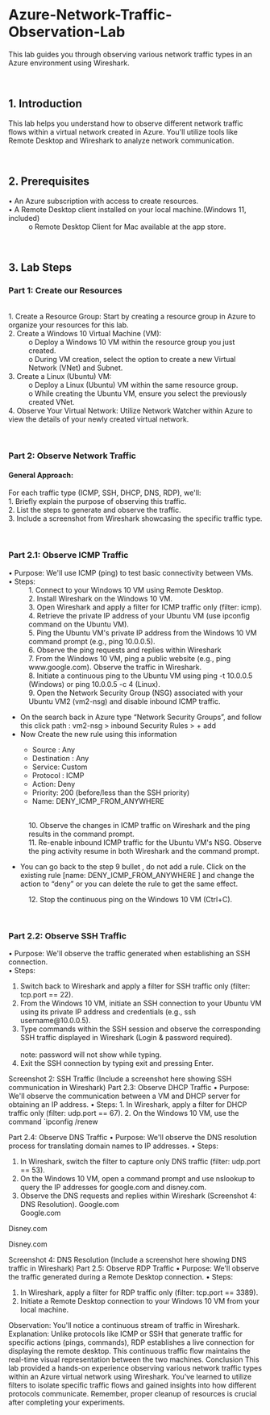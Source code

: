 # Azure-Network-Traffic-Observation-Lab <br> 
  <p>This lab guides you through observing various network traffic types in an Azure environment using Wireshark.
</p><br> 
<h2>1. Introduction</h2> 
This lab helps you understand how to observe different network traffic flows within a virtual network created in Azure. You'll utilize tools like Remote Desktop and Wireshark to analyze network communication.
</p><br>
<h2>2. Prerequisites</h2>
<dl>
	<dt>•	An Azure subscription with access to create resources. </dt>
	<dt>•	A Remote Desktop client installed on your local machine.(Windows 11, included)</dt> 
  <dd>	o	Remote Desktop Client for Mac available at the app store. </dd>
</dl>
</p><br>

<h2>3. Lab Steps</h2>
<dl><h3>Part 1: Create our Resources</h3><br> 	
	<dt> 1.	Create a Resource Group: Start by creating a resource group in Azure to organize your resources for this lab.</dt>
  <dt> 2.	Create a Windows 10 Virtual Machine (VM):</dt>
  <dd>		o	Deploy a Windows 10 VM within the resource group you just created.</dd>
  <dd>		o	During VM creation, select the option to create a new Virtual Network (VNet) and Subnet.</dd>
  <dt> 3.	Create a Linux (Ubuntu) VM:</dt>
  <dd>		o	Deploy a Linux (Ubuntu) VM within the same resource group.</dd>
  <dd>		o	While creating the Ubuntu VM, ensure you select the previously created VNet.</dd>
  <dt>4.	Observe Your Virtual Network: Utilize Network Watcher within Azure to view the details of your newly created virtual network.</dt>
</dl>
<br> 
<dl><h3>Part 2: Observe Network Traffic</h3>
<h4>General Approach:</h4>
<dL> For each traffic type (ICMP, SSH, DHCP, DNS, RDP), we'll:
	<dt> 1.	Briefly explain the purpose of observing this traffic.</dt>
	<dt>2.	List the steps to generate and observe the traffic.</dt>
	<dt>3.	Include a screenshot from Wireshark showcasing the specific traffic type.</dt>
</dl>
<br> 
<dl><h3>Part 2.1: Observe ICMP Traffic</h3>
<dt>•	Purpose: We'll use ICMP (ping) to test basic connectivity between VMs.</dt	>
<dt>•	Steps:</dt>
<dd>1.	Connect to your Windows 10 VM using Remote Desktop.</dd>
<dd>2.	Install Wireshark on the Windows 10 VM.</dd>
<dd>3.	Open Wireshark and apply a filter for ICMP traffic only (filter: icmp).</dd>
<dd>4.	Retrieve the private IP address of your Ubuntu VM (use ipconfig command on the Ubuntu VM).</dd>
<dd>5.	Ping the Ubuntu VM's private IP address from the Windows 10 VM command prompt (e.g., ping 10.0.0.5).</dd>
<dd>6.	Observe the ping requests and replies within Wireshark  </dd>

<dd>7.	From the Windows 10 VM, ping a public website (e.g., ping www.google.com). Observe the traffic in Wireshark.</dd>
<dd>8.	Initiate a continuous ping to the Ubuntu VM using ping -t 10.0.0.5 (Windows) or ping 10.0.0.5 -c 4 (Linux).</dd>
<dd>9.	Open the Network Security Group (NSG) associated with your Ubuntu VM2 (vm2-nsg) and disable inbound ICMP traffic.</dd>
<ul>
	<li>On the search back in Azure type “Network Security Groups”, and follow this click path :  vm2-nsg > inbound Security Rules > + add </li>
	<li>Now Create the new rule using this information</li>
	<ul>
		<li>Source  : 	Any</li>
		<li>Destination : 	Any </li>
		<li>Service: 	Custom </li>
		<li>Protocol :	ICMP</li>
		<li>Action: 	Deny</li>
		<li>Priority:	200 (before/less than the SSH priority) </li>
		<li>Name:		DENY_ICMP_FROM_ANYWHERE</li>
</ul></ul><br>
<dd>10.	Observe the changes in ICMP traffic on Wireshark and the ping results in the command prompt.</dd>
<dd>11.	Re-enable inbound ICMP traffic for the Ubuntu VM's NSG. Observe the ping activity resume in both Wireshark and the command prompt.</dd>
<ul>	
	<li>You can go back to the step 9  bullet , do not add a rule. Click on the existing rule [name: DENY_ICMP_FROM_ANYWHERE ] and change the action to “deny” or you can delete the rule to get the same effect.</li>
</ul>
<dd>12.	Stop the continuous ping on the Windows 10 VM (Ctrl+C).</dd>
</dl>  
<br>
<dl><h3>Part 2.2: Observe SSH Traffic</h3>
<dt>•	Purpose: We'll observe the traffic generated when establishing an SSH connection.</dt>
<dt>•	Steps:
<ol>
<li>Switch back to Wireshark and apply a filter for SSH traffic only (filter: tcp.port == 22).</li>
<li>From the Windows 10 VM, initiate an SSH connection to your Ubuntu VM using its private IP address and credentials (e.g., ssh username@10.0.0.5).</li>
<li>Type commands within the SSH session and observe the corresponding SSH traffic displayed in Wireshark (Login & password required). </li>
	<br>note: password will not show while typing. 
<li>Exit the SSH connection by typing exit and pressing Enter.</li>
</ol></dl>
Screenshot 2: SSH Traffic (Include a screenshot here showing SSH communication in Wireshark)  
Part 2.3: Observe DHCP Traffic
•	Purpose: We'll observe the communication between a VM and DHCP server for obtaining an IP address.
•	Steps:
1.	In Wireshark, apply a filter for DHCP traffic only (filter: udp.port == 67).
2.	On the Windows 10 VM, use the command `ipconfig /renew
 
Part 2.4: Observe DNS Traffic
•	Purpose: We'll observe the DNS resolution process for translating domain names to IP addresses.
•	Steps:
1.	In Wireshark, switch the filter to capture only DNS traffic (filter: udp.port == 53).
2.	On the Windows 10 VM, open a command prompt and use nslookup to query the IP addresses for google.com and disney.com.
3.	Observe the DNS requests and replies within Wireshark (Screenshot 4: DNS Resolution).
Google.com  
Google.com 
 


Disney.com    

Disney.com  

Screenshot 4: DNS Resolution (Include a screenshot here showing DNS traffic in Wireshark)
Part 2.5: Observe RDP Traffic
•	Purpose: We'll observe the traffic generated during a Remote Desktop connection.
•	Steps:
1.	In Wireshark, apply a filter for RDP traffic only (filter: tcp.port == 3389).
2.	Initiate a Remote Desktop connection to your Windows 10 VM from your local machine.
 

 
Observation: You'll notice a continuous stream of traffic in Wireshark.
Explanation: Unlike protocols like ICMP or SSH that generate traffic for specific actions (pings, commands), RDP establishes a live connection for displaying the remote desktop. This continuous traffic flow maintains the real-time visual representation between the two machines.
Conclusion
This lab provided a hands-on experience observing various network traffic types within an Azure virtual network using Wireshark. You've learned to utilize filters to isolate specific traffic flows and gained insights into how different protocols communicate. Remember, proper cleanup of resources is crucial after completing your experiments.
